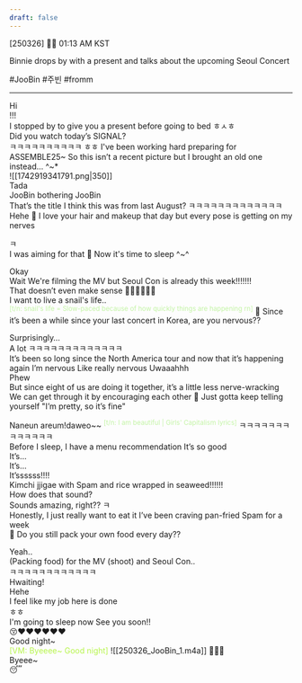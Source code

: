 ```yaml
---
draft: false
---
```


[250326] 🐣💭 01:13 AM KST

Binnie drops by with a present and talks about the upcoming Seoul Concert

#JooBin #주빈 #fromm
___

Hi  
!!!  
I stopped by to give you a present before going to bed
ㅎㅅㅎ  
Did you watch today’s SIGNAL?  
ㅋㅋㅋㅋㅋㅋㅋㅋㅋㅋ
ㅎㅎ I've been working hard preparing for ASSEMBLE25~
So this isn’t a recent picture
but I brought an old one instead…
^~*  
![[1742919341791.png|350]]  
Tada  
JooBin bothering JooBin  
That’s the title
I think this was from last August?
ㅋㅋㅋㅋㅋㅋㅋㅋㅋㅋㅋㅋㅋ  
Hehe
🫧 I love your hair and makeup that day but every pose is getting on my nerves

ㅋ  
I was aiming for that
🫧 Now it's time to sleep ^~^

Okay  
Wait
We're filming the MV but Seoul Con is already this week!!!!!!!  
That doesn’t even make sense
🤯🤯🤯🤯🤯🤯  
I want to live a snail's life..  
<sup><font color="#c3f4a5">[t/n: snail's life = Slow-paced because of how quickly things are happening rn]</font></sup>
🫧 Since it’s been a while since your last concert in Korea, are you nervous??

Surprisingly…  
A lot
ㅋㅋㅋㅋㅋㅋㅋㅋㅋㅋㅋㅋㅋ  
It’s been so long since the North America tour
and now that it’s happening again
I’m nervous
Like really nervous
Uwaaahhh  
Phew  
But since eight of us are doing it together, it’s a little less nerve-wracking
We can get through it by encouraging each other
🫧 Just gotta keep telling yourself "I’m pretty, so it’s fine"

Naneun areum!daweo~~ <sup><font color="#c3f4a5">[t/n:  I am beautiful | Girls' Capitalism lyrics]</font></sup>
ㅋㅋㅋㅋㅋㅋㅋㅋㅋㅋㅋㅋㅋ  
Before I sleep, I have a menu recommendation
It’s so good  
It’s…  
It’s…  
It’ssssss!!!!  
Kimchi jjigae with Spam and rice wrapped in seaweed!!!!!!  
How does that sound?  
Sounds amazing, right??
ㅋ  
Honestly, I just really want to eat it
I’ve been craving pan-fried Spam for a week  
🫧 Do you still pack your own food every day??

Yeah..  
(Packing food) for the MV (shoot) and Seoul Con..  
ㅋㅋㅋㅋㅋㅋㅋㅋㅋㅋㅋㅋ  
Hwaiting!  
Hehe  
I feel like my job here is done  
ㅎㅎ  
I'm going to sleep now
See you soon!!  
😚❤️❤️❤️❤️❤️❤️  
Good night~  
<font color="#b7f54c">[VM: Byeeee~ Good night]</font>
![[250326_JooBin_1.m4a]]  🤍🤍🤍  
Byeee~  
😴